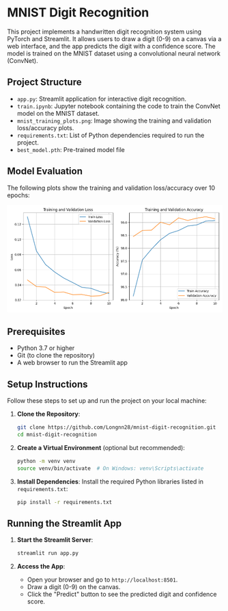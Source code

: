 # MNIST Digit Recognition

This project implements a handwritten digit recognition system using PyTorch and Streamlit. It allows users to draw a digit (0-9) on a canvas via a web interface, and the app predicts the digit with a confidence score. The model is trained on the MNIST dataset using a convolutional neural network (ConvNet).

## Project Structure
- `app.py`: Streamlit application for interactive digit recognition.
- `train.ipynb`: Jupyter notebook containing the code to train the ConvNet model on the MNIST dataset.
- `mnist_training_plots.png`: Image showing the training and validation loss/accuracy plots.
- `requirements.txt`: List of Python dependencies required to run the project.
- `best_model.pth`: Pre-trained model file

## Model Evaluation
The following plots show the training and validation loss/accuracy over 10 epochs:

![Model Evaluation](mnist_training_plots.png)
## Prerequisites
- Python 3.7 or higher
- Git (to clone the repository)
- A web browser to run the Streamlit app

## Setup Instructions
Follow these steps to set up and run the project on your local machine:

1. **Clone the Repository**:
   ```bash
   git clone https://github.com/Longnn28/mnist-digit-recognition.git
   cd mnist-digit-recognition
   ```

2. **Create a Virtual Environment** (optional but recommended):
   ```bash
   python -m venv venv
   source venv/bin/activate  # On Windows: venv\Scripts\activate
   ```

3. **Install Dependencies**:
   Install the required Python libraries listed in `requirements.txt`:
   ```bash
   pip install -r requirements.txt
   ```

## Running the Streamlit App
1. **Start the Streamlit Server**:
   ```bash
   streamlit run app.py
   ```

2. **Access the App**:
   - Open your browser and go to `http://localhost:8501`.
   - Draw a digit (0-9) on the canvas.
   - Click the "Predict" button to see the predicted digit and confidence score.
